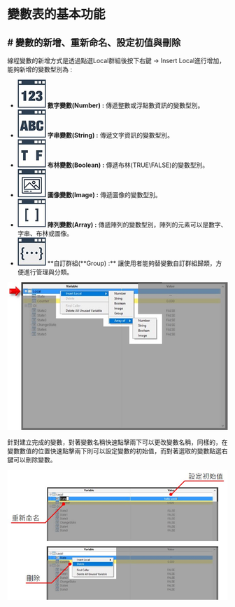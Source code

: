 # 變數表的基本功能

## \# 變數的新增、重新命名、設定初值與刪除

線程變數的新增方式是透過點選Local群組後按下右鍵 -&gt; Insert Local進行增加，能夠新增的變數型別為 :

* ![](../../../.gitbook/assets/number.jpg) **數字變數\(Number\) :** 傳遞整數或浮點數資訊的變數型別。
* ![](../../../.gitbook/assets/string.jpg) **字串變數\(String\) :** 傳遞文字資訊的變數型別。
* ![](../../../.gitbook/assets/bool.jpg) **布林變數\(Boolean\) :** 傳遞布林\(TRUE\FALSE\)的變數型別。
* ![](../../../.gitbook/assets/image.jpg) **圖像變數\(Image\) :** 傳遞圖像的變數型別。
* ![](../../../.gitbook/assets/array.jpg) **陣列變數\(Array\) :** 傳遞陣列的變數型別，陣列的元素可以是數字、字串、布林或圖像。
* ![](../../../.gitbook/assets/group.jpg) **自訂群組\(**Group\) :\*\* 讓使用者能夠替變數自訂群組歸類，方便進行管理與分類。

![](../../../.gitbook/assets/_createarray.JPG)

針對建立完成的變數，對著變數名稱快速點擊兩下可以更改變數名稱，同樣的，在變數數值的位置快速點擊兩下則可以設定變數的初始值，而對著選取的變數點選右鍵可以刪除變數。

![](../../../.gitbook/assets/variableoperation.jpg)

